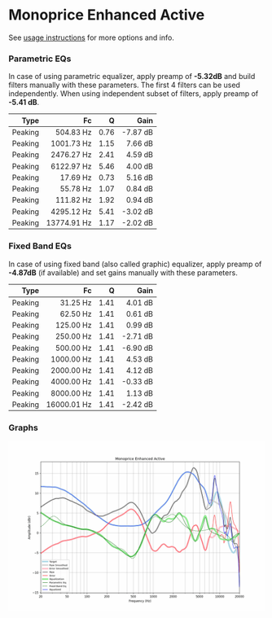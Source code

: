 # Monoprice Enhanced Active
See [usage instructions](https://github.com/jaakkopasanen/AutoEq#usage) for more options and info.

### Parametric EQs
In case of using parametric equalizer, apply preamp of **-5.32dB** and build filters manually
with these parameters. The first 4 filters can be used independently.
When using independent subset of filters, apply preamp of **-5.41 dB**.

| Type    | Fc          |    Q | Gain     |
|--------:|------------:|-----:|---------:|
| Peaking | 504.83 Hz   | 0.76 | -7.87 dB |
| Peaking | 1001.73 Hz  | 1.15 | 7.66 dB  |
| Peaking | 2476.27 Hz  | 2.41 | 4.59 dB  |
| Peaking | 6122.97 Hz  | 5.46 | 4.00 dB  |
| Peaking | 17.69 Hz    | 0.73 | 5.16 dB  |
| Peaking | 55.78 Hz    | 1.07 | 0.84 dB  |
| Peaking | 111.82 Hz   | 1.92 | 0.94 dB  |
| Peaking | 4295.12 Hz  | 5.41 | -3.02 dB |
| Peaking | 13774.91 Hz | 1.17 | -2.02 dB |

### Fixed Band EQs
In case of using fixed band (also called graphic) equalizer, apply preamp of **-4.87dB**
(if available) and set gains manually with these parameters.

| Type    | Fc          |    Q | Gain     |
|--------:|------------:|-----:|---------:|
| Peaking | 31.25 Hz    | 1.41 | 4.01 dB  |
| Peaking | 62.50 Hz    | 1.41 | 0.61 dB  |
| Peaking | 125.00 Hz   | 1.41 | 0.99 dB  |
| Peaking | 250.00 Hz   | 1.41 | -2.71 dB |
| Peaking | 500.00 Hz   | 1.41 | -6.90 dB |
| Peaking | 1000.00 Hz  | 1.41 | 4.53 dB  |
| Peaking | 2000.00 Hz  | 1.41 | 4.12 dB  |
| Peaking | 4000.00 Hz  | 1.41 | -0.33 dB |
| Peaking | 8000.00 Hz  | 1.41 | 1.13 dB  |
| Peaking | 16000.01 Hz | 1.41 | -2.42 dB |

### Graphs
![](./Monoprice%20Enhanced%20Active.png)